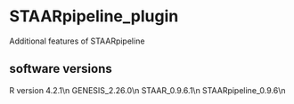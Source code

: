 # STAARpipeline_plugin
Additional features of STAARpipeline

## software versions
R version 4.2.1\n
GENESIS_2.26.0\n
STAAR_0.9.6.1\n
STAARpipeline_0.9.6\n
